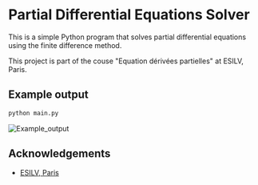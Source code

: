 # Partial Differential Equations Solver

This is a simple Python program that solves partial differential equations using the finite difference method. 

This project is part of the couse "Equation dérivées partielles" at ESILV, Paris.

## Example output

```bash
python main.py
```

![Example_output](output_animation/Example.gif)

## Acknowledgements

- [ESILV, Paris](https://www.esilv.fr/en/)
